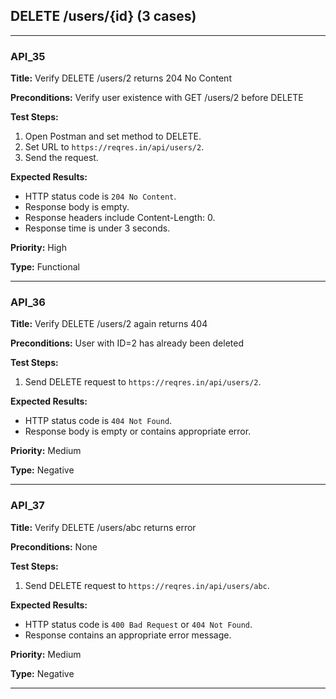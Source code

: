 ## DELETE /users/{id} (3 cases)

---

### API_35  
**Title:** Verify DELETE /users/2 returns 204 No Content  

**Preconditions:** Verify user existence with GET /users/2 before DELETE  

**Test Steps:**  
1. Open Postman and set method to DELETE.  
2. Set URL to `https://reqres.in/api/users/2`.  
3. Send the request.  

**Expected Results:**  
- HTTP status code is `204 No Content`.  
- Response body is empty.  
- Response headers include Content-Length: 0.
- Response time is under 3 seconds.  

**Priority:** High  

**Type:** Functional  

---

### API_36  
**Title:** Verify DELETE /users/2 again returns 404  

**Preconditions:** User with ID=2 has already been deleted  

**Test Steps:**  
1. Send DELETE request to `https://reqres.in/api/users/2`.  

**Expected Results:**  
- HTTP status code is `404 Not Found`.  
- Response body is empty or contains appropriate error.  

**Priority:** Medium  

**Type:** Negative  

---

### API_37  
**Title:** Verify DELETE /users/abc returns error  

**Preconditions:** None  

**Test Steps:**  
1. Send DELETE request to `https://reqres.in/api/users/abc`.  

**Expected Results:**  
- HTTP status code is `400 Bad Request` or `404 Not Found`.  
- Response contains an appropriate error message.  

**Priority:** Medium  

**Type:** Negative  

---